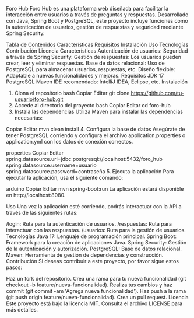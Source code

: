 Foro Hub
Foro Hub es una plataforma web diseñada para facilitar la interacción entre usuarios a través de preguntas y respuestas. Desarrollado con Java, Spring Boot y PostgreSQL, este proyecto incluye funciones como la autenticación de usuarios, gestión de respuestas y seguridad mediante Spring Security.

Tabla de Contenidos
Características
Requisitos
Instalación
Uso
Tecnologías
Contribución
Licencia
Características
Autenticación de usuarios: Seguridad a través de Spring Security.
Gestión de respuestas: Los usuarios pueden crear, leer y eliminar respuestas.
Base de datos relacional: Uso de PostgreSQL para almacenar usuarios, respuestas, etc.
Diseño flexible: Adaptable a nuevas funcionalidades y mejoras.
Requisitos
JDK 17
PostgreSQL
Maven
IDE recomendado: IntelliJ IDEA, Eclipse, etc.
Instalación
1. Clona el repositorio
bash
Copiar
Editar
git clone https://github.com/tu-usuario/foro-hub.git
2. Accede al directorio del proyecto
bash
Copiar
Editar
cd foro-hub
3. Instala las dependencias
Utiliza Maven para instalar las dependencias necesarias:

Copiar
Editar
mvn clean install
4. Configura la base de datos
Asegúrate de tener PostgreSQL corriendo y configura el archivo application.properties o application.yml con los datos de conexión correctos.

properties
Copiar
Editar
spring.datasource.url=jdbc:postgresql://localhost:5432/foro_hub
spring.datasource.username=usuario
spring.datasource.password=contraseña
5. Ejecuta la aplicación
Para ejecutar la aplicación, usa el siguiente comando:

arduino
Copiar
Editar
mvn spring-boot:run
La aplicación estará disponible en http://localhost:8080.

Uso
Una vez la aplicación esté corriendo, podrás interactuar con la API a través de las siguientes rutas:

/login: Ruta para la autenticación de usuarios.
/respuestas: Ruta para interactuar con las respuestas.
/usuarios: Ruta para la gestión de usuarios.
Tecnologías
Java 17: Lenguaje de programación principal.
Spring Boot: Framework para la creación de aplicaciones Java.
Spring Security: Gestión de la autenticación y autorización.
PostgreSQL: Base de datos relacional.
Maven: Herramienta de gestión de dependencias y construcción.
Contribución
Si deseas contribuir a este proyecto, por favor sigue estos pasos:

Haz un fork del repositorio.
Crea una rama para tu nueva funcionalidad (git checkout -b feature/nueva-funcionalidad).
Realiza tus cambios y haz commit (git commit -am 'Agrega nueva funcionalidad').
Haz push a la rama (git push origin feature/nueva-funcionalidad).
Crea un pull request.
Licencia
Este proyecto está bajo la licencia MIT. Consulta el archivo LICENSE para más detalles.

